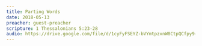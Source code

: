 ```yaml
---
title: Parting Words
date: 2018-05-13
preacher: guest-preacher
scripture: 1 Thessalonians 5:23-28
audio: https://drive.google.com/file/d/1cyFyFSEYZ-bVYmtpzxnW8CtpQCfpy9-J/view
---
```

